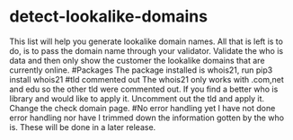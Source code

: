 # detect-lookalike-domains
This list will help you generate lookalike domain names. All that is left is to do, is to pass the domain name through your validator. Validate the who is data and then only show the customer the lookalike domains that are currently online. 
#Packages 
The package installed is whois21, run pip3 install whois21
#tld commented out
The whois21 only works with .com,net and edu so the other tld were commented out. If you find a better who is library and would like to apply it. Uncomment out the tld and apply it. Change the check domain page.
#No error handling yet
I have not done error handling nor have I trimmed down the information gotten by the who is. These will be done in a later release.
